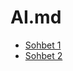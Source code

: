 # AI.md

- [Sohbet 1](https://chatgpt.com/share/684d8380-029c-8000-b950-95ff67357266)
- [Sohbet 2](https://chatgpt.com/share/684d8396-5c24-8000-a4a5-4715b27879c2)
